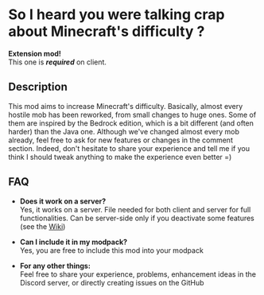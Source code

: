 # So I heard you were talking crap about Minecraft's difficulty ?

**Extension mod!**  
This one is ***required*** on client.

## Description

This mod aims to increase Minecraft's difficulty. Basically, almost
every hostile mob has been reworked, from small changes to huge ones.
Some of them are inspired by the Bedrock edition, which is a bit
different (and often harder) than the Java one.
Although we've changed almost every mob already, feel free to ask for
new features or changes in the comment section. Indeed, don't
hesitate to share your experience and tell me if you think I should
tweak anything to make the experience even better =)

## FAQ

* **Does it work on a server?**  
  Yes, it works on a server. File needed for both client and server for
  full functionalities. Can be server-side only if you deactivate some
  features (see the [Wiki](https://github.com/sf-inc/sihywtcamd/wiki))

* **Can I include it in my modpack?**  
  Yes, you are free to include this mod into your modpack

* **For any other things:**  
  Feel free to share your experience, problems, enhancement ideas in the
  Discord server, or directly creating issues on the GitHub
